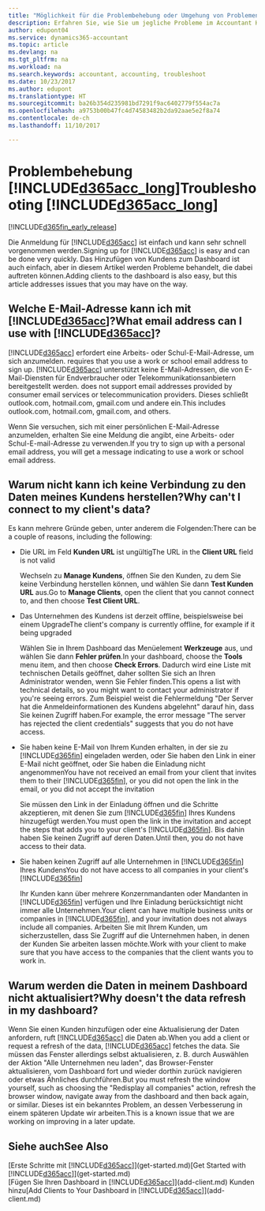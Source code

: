 ```yaml
---
title: "Möglichkeit für die Problembehebung oder Umgehung von Problemen | Microsoft Docs"
description: Erfahren Sie, wie Sie um jegliche Probleme im Accountant Hub for Dynamics 365 umgehen.
author: edupont04
ms.service: dynamics365-accountant
ms.topic: article
ms.devlang: na
ms.tgt_pltfrm: na
ms.workload: na
ms.search.keywords: accountant, accounting, troubleshoot
ms.date: 10/23/2017
ms.author: edupont
ms.translationtype: HT
ms.sourcegitcommit: ba26b354d235981bd7291f9ac6402779f554ac7a
ms.openlocfilehash: a9753b00b47fc4d74583482b2da92aae5e2f8a74
ms.contentlocale: de-ch
ms.lasthandoff: 11/10/2017

---
```

# <a name="troubleshooting-included365acclongincludesd365acclongmdmd"></a><span data-ttu-id="87d12-103">Problembehebung [!INCLUDE[d365acc_long](includes/d365acc_long_md.md)]</span><span class="sxs-lookup"><span data-stu-id="87d12-103">Troubleshooting [!INCLUDE[d365acc_long](includes/d365acc_long_md.md)]</span></span>
[!INCLUDE[d365fin_early_release](includes/d365fin_early_release.md.md)]

<span data-ttu-id="87d12-104">Die Anmeldung für [!INCLUDE[d365acc](includes/d365acc_md.md)] ist einfach und kann sehr schnell vorgenommen werden.</span><span class="sxs-lookup"><span data-stu-id="87d12-104">Signing up for [!INCLUDE[d365acc](includes/d365acc_md.md)] is easy and can be done very quickly.</span></span> <span data-ttu-id="87d12-105">Das Hinzufügen von Kundens zum Dashboard ist auch einfach, aber in diesem Artikel werden Probleme behandelt, die dabei auftreten können.</span><span class="sxs-lookup"><span data-stu-id="87d12-105">Adding clients to the dashboard is also easy, but this article addresses issues that you may have on the way.</span></span>

## <a name="what-email-address-can-i-use-with-included365accincludesd365accmdmd"></a><span data-ttu-id="87d12-106">Welche E-Mail-Adresse kann ich mit [!INCLUDE[d365acc](includes/d365acc_md.md)]?</span><span class="sxs-lookup"><span data-stu-id="87d12-106">What email address can I use with [!INCLUDE[d365acc](includes/d365acc_md.md)]?</span></span>
[!INCLUDE[d365acc](includes/d365acc_md.md)]<span data-ttu-id="87d12-107"> erfordert eine Arbeits- oder Schul-E-Mail-Adresse, um sich anzumelden.</span><span class="sxs-lookup"><span data-stu-id="87d12-107"> requires that you use a work or school email address to sign up.</span></span> [!INCLUDE[d365acc](includes/d365acc_md.md)]<span data-ttu-id="87d12-108"> unterstützt keine E-Mail-Adressen, die von E-Mail-Diensten für Endverbraucher oder Telekommunikationsanbietern bereitgestellt werden.</span><span class="sxs-lookup"><span data-stu-id="87d12-108"> does not support email addresses provided by consumer email services or telecommunication providers.</span></span> <span data-ttu-id="87d12-109">Dieses schließt outlook.com, hotmail.com, gmail.com und andere ein.</span><span class="sxs-lookup"><span data-stu-id="87d12-109">This includes outlook.com, hotmail.com, gmail.com, and others.</span></span>  

<span data-ttu-id="87d12-110">Wenn Sie versuchen, sich mit einer persönlichen E-Mail-Adresse anzumelden, erhalten Sie eine Meldung die angibt, eine Arbeits- oder Schul-E-mail-Adresse zu verwenden.</span><span class="sxs-lookup"><span data-stu-id="87d12-110">If you try to sign up with a personal email address, you will get a message indicating to use a work or school email address.</span></span>  

## <a name="why-cant-i-connect-to-my-clients-data"></a><span data-ttu-id="87d12-111">Warum nicht kann ich keine Verbindung zu den Daten meines Kundens herstellen?</span><span class="sxs-lookup"><span data-stu-id="87d12-111">Why can't I connect to my client's data?</span></span>
<span data-ttu-id="87d12-112">Es kann mehrere Gründe geben, unter anderem die Folgenden:</span><span class="sxs-lookup"><span data-stu-id="87d12-112">There can be a couple of reasons, including the following:</span></span>

- <span data-ttu-id="87d12-113">Die URL im Feld **Kunden URL** ist ungültig</span><span class="sxs-lookup"><span data-stu-id="87d12-113">The URL in the **Client URL** field is not valid</span></span>  

  <span data-ttu-id="87d12-114">Wechseln zu **Manage Kundens**, öffnen Sie den Kunden, zu dem Sie keine Verbindung herstellen können, und wählen Sie dann **Test Kunden URL** aus.</span><span class="sxs-lookup"><span data-stu-id="87d12-114">Go to **Manage Clients**, open the client that you cannot connect to, and then choose **Test Client URL**.</span></span>  
- <span data-ttu-id="87d12-115">Das Unternehmen des Kundens ist derzeit offline, beispielsweise bei einem Upgrade</span><span class="sxs-lookup"><span data-stu-id="87d12-115">The client's company is currently offline, for example if it being upgraded</span></span>

  <span data-ttu-id="87d12-116">Wählen Sie in Ihrem Dashboard das Menüelement **Werkzeuge** aus, und wählen Sie dann **Fehler prüfen**.</span><span class="sxs-lookup"><span data-stu-id="87d12-116">In your dashboard, choose the **Tools** menu item, and then choose **Check Errors**.</span></span> <span data-ttu-id="87d12-117">Dadurch wird eine Liste mit technischen Details geöffnet, daher sollten Sie sich an Ihren Administrator wenden, wenn Sie Fehler finden.</span><span class="sxs-lookup"><span data-stu-id="87d12-117">This opens a list with technical details, so you might want to contact your administrator if you're seeing errors.</span></span> <span data-ttu-id="87d12-118">Zum Beispiel weist die Fehlermeldung "Der Server hat die Anmeldeinformationen des Kundens abgelehnt" darauf hin, dass Sie keinen Zugriff haben.</span><span class="sxs-lookup"><span data-stu-id="87d12-118">For example, the error message "The server has rejected the client credentials" suggests that you do not have access.</span></span>  
- <span data-ttu-id="87d12-119">Sie haben keine E-Mail von Ihrem Kunden erhalten, in der sie zu [!INCLUDE[d365fin](includes/d365fin_md.md)] eingeladen werden, oder Sie haben den Link in einer E-Mail nicht geöffnet, oder Sie haben die Einladung nicht angenommen</span><span class="sxs-lookup"><span data-stu-id="87d12-119">You have not received an email from your client that invites them to their [!INCLUDE[d365fin](includes/d365fin_md.md)], or you did not open the link in the email, or you did not accept the invitation</span></span>

  <span data-ttu-id="87d12-120">Sie müssen den Link in der Einladung öffnen und die Schritte akzeptieren, mit denen Sie zum [!INCLUDE[d365fin](includes/d365fin_md.md)] Ihres Kundens hinzugefügt werden.</span><span class="sxs-lookup"><span data-stu-id="87d12-120">You must open the link in the invitation and accept the steps that adds you to your client's [!INCLUDE[d365fin](includes/d365fin_md.md)].</span></span> <span data-ttu-id="87d12-121">Bis dahin haben Sie keinen Zugriff auf deren Daten.</span><span class="sxs-lookup"><span data-stu-id="87d12-121">Until then, you do not have access to their data.</span></span>  
- <span data-ttu-id="87d12-122">Sie haben keinen Zugriff auf alle Unternehmen in [!INCLUDE[d365fin](includes/d365fin_md.md)] Ihres Kundens</span><span class="sxs-lookup"><span data-stu-id="87d12-122">You do not have access to all companies in your client's [!INCLUDE[d365fin](includes/d365fin_md.md)]</span></span>

  <span data-ttu-id="87d12-123">Ihr Kunden kann über mehrere Konzernmandanten oder Mandanten in [!INCLUDE[d365fin](includes/d365fin_md.md)] verfügen und Ihre Einladung berücksichtigt nicht immer alle Unternehmen.</span><span class="sxs-lookup"><span data-stu-id="87d12-123">Your client can have multiple business units or companies in [!INCLUDE[d365fin](includes/d365fin_md.md)], and your invitation does not always include all companies.</span></span> <span data-ttu-id="87d12-124">Arbeiten Sie mit Ihrem Kunden, um sicherzustellen, dass Sie Zugriff auf die Unternehmen haben, in denen der Kunden Sie arbeiten lassen möchte.</span><span class="sxs-lookup"><span data-stu-id="87d12-124">Work with your client to make sure that you have access to the companies that the client wants you to work in.</span></span>  

## <a name="why-doesnt-the-data-refresh-in-my-dashboard"></a><span data-ttu-id="87d12-125">Warum werden die Daten in meinem Dashboard nicht aktualisiert?</span><span class="sxs-lookup"><span data-stu-id="87d12-125">Why doesn't the data refresh in my dashboard?</span></span>
<span data-ttu-id="87d12-126">Wenn Sie einen Kunden hinzufügen oder eine Aktualisierung der Daten anfordern, ruft [!INCLUDE[d365acc](includes/d365acc_md.md)] die Daten ab.</span><span class="sxs-lookup"><span data-stu-id="87d12-126">When you add a client or request a refresh of the data, [!INCLUDE[d365acc](includes/d365acc_md.md)] fetches the data.</span></span> <span data-ttu-id="87d12-127">Sie müssen das Fenster allerdings selbst aktualisieren, z. B. durch Auswählen der Aktion "Alle Unternehmen neu laden", das Browser-Fenster aktualisieren, vom Dashboard fort und wieder dorthin zurück navigieren oder etwas Ähnliches durchführen.</span><span class="sxs-lookup"><span data-stu-id="87d12-127">But you must refresh the window yourself, such as choosing the "Redisplay all companies" action, refresh the browser window, navigate away from the dashboard and then back again, or similar.</span></span> <span data-ttu-id="87d12-128">Dieses ist ein bekanntes Problem, an dessen Verbesserung in einem späteren Update wir arbeiten.</span><span class="sxs-lookup"><span data-stu-id="87d12-128">This is a known issue that we are working on improving in a later update.</span></span>  

## <a name="see-also"></a><span data-ttu-id="87d12-129">Siehe auch</span><span class="sxs-lookup"><span data-stu-id="87d12-129">See Also</span></span>
<span data-ttu-id="87d12-130">[Erste Schritte mit [!INCLUDE[d365acc](includes/d365acc_md.md)]](get-started.md)</span><span class="sxs-lookup"><span data-stu-id="87d12-130">[Get Started with [!INCLUDE[d365acc](includes/d365acc_md.md)]](get-started.md)</span></span>  
<span data-ttu-id="87d12-131">[Fügen Sie Ihren Dashboard in [!INCLUDE[d365acc](includes/d365acc_md.md)]](add-client.md) Kunden hinzu</span><span class="sxs-lookup"><span data-stu-id="87d12-131">[Add Clients to Your Dashboard in [!INCLUDE[d365acc](includes/d365acc_md.md)]](add-client.md)</span></span>  

